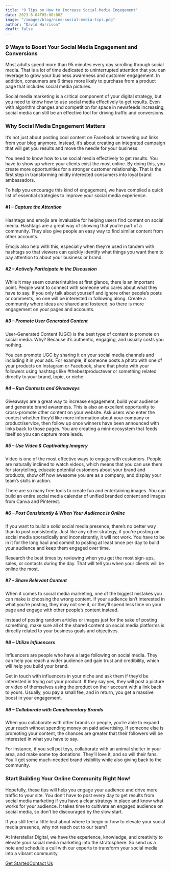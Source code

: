 ```yaml
---
title: "9 Tips on How to Increase Social Media Engagement"
date: 2023-6-04T05:00:00Z
image: "/images/blog/nine-social-media-tips.png"
author: "David Harrison"
draft: false
---
```



### 9 Ways to Boost Your Social Media Engagement and Conversions
Most adults spend more than 95 minutes every day scrolling through social media. That is a lot of time dedicated to uninterrupted attention that you can leverage to grow your business awareness and customer engagement. In addition, consumers are 6 times more likely to purchase from a product page that includes social media pictures.

 

Social media marketing is a critical component of your digital strategy, but you need to know how to use social media effectively to get results. Even with algorithm changes and competition for space in newsfeeds increasing, social media can still be an effective tool for driving traffic and conversions.

### Why Social Media Engagement Matters


It’s not just about posting cool content on Facebook or tweeting out links from your blog anymore. Instead, it’s about creating an integrated campaign that will get you results and move the needle for your business.

You need to know how to use social media effectively to get results. You have to show up where your clients exist the most online. By doing this, you create more opportunities for a stronger customer relationship. That is the first step in transforming mildly interested consumers into loyal brand ambassadors.

To help you encourage this kind of engagement, we have compiled a quick list of essential strategies to improve your social media experience.




##### #1 – Capture the Attention

Hashtags and emojis are invaluable for helping users find content on social media. Hashtags are a great way of showing that you’re part of a community. They also give people an easy way to find similar content from other accounts.

Emojis also help with this, especially when they’re used in tandem with hashtags so that viewers can quickly identify what things you want them to pay attention to about your business or brand.




##### #2 – Actively Participate in the Discussion

While it may seem counterintuitive at first glance, there is an important point. People want to connect with someone who cares about what they have to say. If you only talk about yourself and ignore other people’s posts or comments, no one will be interested in following along. Create a community where ideas are shared and fostered, so there is more engagement on your pages and accounts.




##### #3 – Promote User Generated Content

User-Generated Content (UGC) is the best type of content to promote on social media. Why? Because it’s authentic, engaging, and usually costs you nothing.

You can promote UGC by sharing it on your social media channels and including it in your ads. For example, if someone posts a photo with one of your products on Instagram or Facebook, share that photo with your followers using hashtags like #thebestproductever or something related directly to your brand, topic, or niche.




##### #4 – Run Contests and Giveaways

Giveaways are a great way to increase engagement, build your audience and generate brand awareness. This is also an excellent opportunity to cross-promote other content on your website. Ask users who enter the contest whether they’d like more information about your company or product/service, then follow up once winners have been announced with links back to those pages. You are creating a mini-ecosystem that feeds itself so you can capture more leads.




##### #5 – Use Video & Captivating Imagery

Video is one of the most effective ways to engage with customers. People are naturally inclined to watch videos, which means that you can use them for storytelling, educate potential customers about your brand and products, show off how awesome you are as a company, and display your team’s skills in action.

There are so many free tools to create fun and entertaining images. You can build an entire social media calendar of unified branded content and images from Canva and Pinterest.




##### #6 – Post Consistently & When Your Audience is Online

If you want to build a solid social media presence, there’s no better way than to post consistently. Just like any other strategy, if you’re posting on social media sporadically and inconsistently, it will not work. You have to be in it for the long haul and commit to posting at least once per day to build your audience and keep them engaged over time.

Research the best times by reviewing when you get the most sign-ups, sales, or contacts during the day. That will tell you when your clients will be online the most.




##### #7 – Share Relevant Content

When it comes to social media marketing, one of the biggest mistakes you can make is choosing the wrong content. If your audience isn’t interested in what you’re posting, they may not see it, or they’ll spend less time on your page and engage with other people’s content instead.

Instead of posting random articles or images just for the sake of posting something, make sure all of the shared content on social media platforms is directly related to your business goals and objectives.




##### #8 – Utilize Influencers

Influencers are people who have a large following on social media. They can help you reach a wider audience and gain trust and credibility, which will help you build your brand.

Get in touch with influencers in your niche and ask them if they’d be interested in trying out your product. If they say yes, they will post a picture or video of themselves using the product on their account with a link back to yours. Usually, you pay a small fee, and in return, you get a massive boost in your engagement.




##### #9 – Collaborate with Complimentary Brands

When you collaborate with other brands or people, you’re able to expand your reach without spending money on paid advertising. If someone else is promoting your content, the chances are greater that their followers will be interested in what you have to say.

For instance, if you sell pet toys, collaborate with an animal shelter in your area, and make some toy donations. They’ll love it, and so will their fans. You’ll get some much-needed brand visibility while also giving back to the community.


### Start Building Your Online Community Right Now!
Hopefully, these tips will help you engage your audience and drive more traffic to your site. You don’t have to post every day to get results from social media marketing if you have a clear strategy in place and know what works for your audience. It takes time to cultivate an engaged audience on social media, so don’t be discouraged by the slow start.

If you still feel a little lost about where to begin or how to elevate your social media presence, why not reach out to our team?

At Interstellar Digital, we have the experience, knowledge, and creativity to elevate your social media marketing into the stratosphere. So send us a note and schedule a call with our experts to transform your social media into a vibrant community.
                        <nav><a data-aos="fade-up-sm" id="js-seo_page2_cta" href="/interstellar-website/contact/" data-n55-enchanted-cta="" data-n55-enchanted-cta-ambient="emit" data-n55-sodapop-id="js-soda-getintouch" data-n55-enchanted-cta-dont-touch="true" data-n55-enchanted-cta-shape-off="true" data-n55-enchanted-cta-hover-an="true" data-n55-enchanted-cta-size="large" data-n55-theme="brand" data-n55-wired4sound-click="vibrate"><span data-n55-wired4sound-hover="3">Get Started</span><span>Contact Us</span></a></nav>

